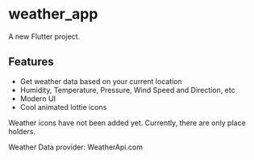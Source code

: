 # weather_app

A new Flutter project.

## Features
- Get weather data based on your current location
- Humidity, Temperature, Pressure, Wind Speed and Direction, etc
- Modern UI
- Cool animated lottie icons

Weather icons have not been added yet. Currently, there are only place holders.

Weather Data provider: WeatherApi.com
